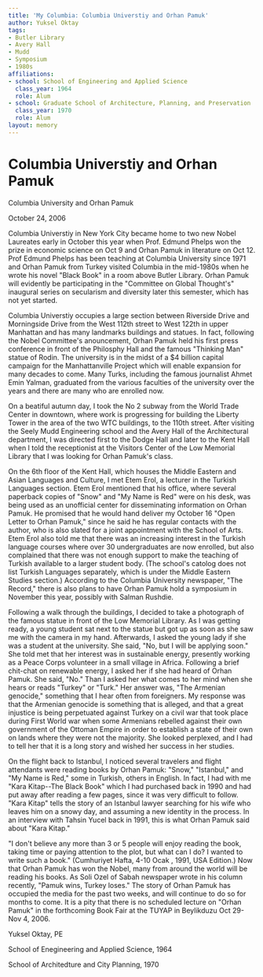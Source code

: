 ```yaml
---
title: 'My Columbia: Columbia Universtiy and Orhan Pamuk'
author: Yuksel Oktay
tags:
- Butler Library
- Avery Hall
- Mudd
- Symposium
- 1980s
affiliations:
- school: School of Engineering and Applied Science
  class_year: 1964
  role: Alum
- school: Graduate School of Architecture, Planning, and Preservation
  class_year: 1970
  role: Alum
layout: memory
---
```


# Columbia Universtiy and Orhan Pamuk

Columbia University and Orhan Pamuk

October 24, 2006

Columbia Universtiy in New York City became home to two new Nobel Laureates early in October this year when Prof. Edmund Phelps won the prize in economic science on Oct 9 and Orhan Pamuk in literature on Oct 12. Prof  Edmund Phelps has been teaching at Columbia University since 1971 and Orhan Pamuk from Turkey visited Columbia in the mid-1980s when he wrote his novel "Black Book" in a room above Butler Library. Orhan Pamuk will evidently be participating in the "Committee on Global Thought's" inaugural series on secularism and diversity later this semester, which has not yet started.

Columbia Universtiy occupies a large section between Riverside Drive and Morningside Drive from the West 112th street to West 122th in upper Manhattan and has many landmarks buildings and statues. In fact, following the Nobel Committee's anouncement, Orhan Pamuk held his first press conference in front of the Philosphy Hall and the famous "Thinking Man" statue of Rodin. The university is in the midst of a $4 billion capital campaign for the Manhattanville Project which will enable  expansion for many decades to come. Many Turks, including the famous journalist Ahmet Emin Yalman, graduated from the various faculties of the university over the years and there are many who are enrolled now.

On a beatiful autumn day, I took the No 2 subway from the World Trade Center in downtown, where work is progressing for building the Liberty Tower in the area of the two WTC buildings, to the 110th street. After visiting the Seely Mudd Engineering school and the Avery Hall of the Architectural department, I was directed first to the Dodge Hall and later to the Kent Hall when I told the receptionist at the Visitors Center of the Low Memorial Library that I was looking for Orhan Pamuk's class.

On the 6th floor of the Kent Hall, which houses the Middle Eastern and Asian Languages and Culture, I met Etem Erol, a lecturer in the Turkish Languages section. Etem Erol mentioned that his office, where several paperback copies of "Snow" and "My Name is Red" were on his desk, was being used as an unofficial center for disseminating information on Orhan Pamuk. He promised that he would hand deliver my October 16 "Open Letter to Orhan Pamuk," since he said he has regular contacts with the author, who is also slated for a joint appointment with the School of Arts. Etem Erol also told me that there was an increasing interest in the Turkish language courses where over 30 undergraduates are now enrolled, but also complained that there was not enough support to make the teaching of Turkish available to a larger student body. (The school's catolog does not list Turkish Languages separately, which is under the Middle Eastern Studies section.) According to the Columbia University newspaper, "The Record," there is also plans to have Orhan Pamuk hold a symposium in November this year, possibly with Salman Rushdie.

Following a walk through the buildings, I decided to take a photograph of the famous statue in front of the Low Memorial Library. As I was getting ready, a young student sat next to the statue but got up as soon as she saw me with the camera in my hand. Afterwards, I asked the young lady if she was a student at the university. She said, "No, but I will be applying soon." She told met that her interest was in sustainable energy, presently working as a Peace Corps volunteer in a small village in Africa. Following a brief chit-chat on renewable energy, I asked her if she had heard of Orhan Pamuk.  She said, "No." Than I asked her what comes to her mind when she hears or reads "Turkey" or "Turk." Her answer was, "The Armenian genocide," something that I hear often from foreigners. My response was that the Armenian genocide is something that is alleged, and that a great injustice is being perpetuated against Turkey on a civil war that took place during First World war when some Armenians rebelled against their own government of the Ottoman Empire in order to establish a state of their own on lands where they were not the majority. She looked perplexed, and I had to tell her that it is a long story and wished her success in her studies.

On the flight back to Istanbul, I noticed several travelers and flight attendants were reading books by Orhan Pamuk: "Snow," "Istanbul," and "My Name is Red," some in Turkish, others in English. In fact, I had with me "Kara Kitap--The Black Book" which I had purchased back in 1990 and had put away after reading a few pages, since it was very difficult to follow. "Kara Kitap" tells the story of an Istanbul lawyer searching for his wife who leaves him on a snowy day, and assuming a new identity in the process. In an interview with Tahsin Yucel back in 1991, this is what Orhan Pamuk said about "Kara Kitap."

"I don't believe any more than 3 or 5 people will enjoy reading the book, taking time or paying attention to the plot, but what can I do? I wanted to write such a book." (Cumhuriyet Hafta, 4-10 Ocak , 1991, USA Edition.) Now that Orhan Pamuk has won the Nobel, many from around the world will be reading his books. As Soli Ozel of Sabah newspaper wrote in his column recently, "Pamuk wins, Turkey loses."  The story of Orhan Pamuk has occupied the media for the past two weeks, and will continue to do so for months to come. It is a pity that there is no scheduled lecture on "Orhan Pamuk" in the forthcoming Book Fair at the TUYAP in Beylikduzu Oct 29-Nov 4, 2006.

Yuksel Oktay, PE

School of Enegineering and Applied Science, 1964

School of Architedture and City Planning, 1970
